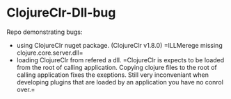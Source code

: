 # ClojureClr-Dll-bug
Repo demonstrating bugs: 
- using ClojureClr nuget package. (ClojureClr v1.8.0)  =ILLMerege missing clojure.core.server.dll=
- loading ClojureClr from refered a dll. =ClojureClr is expects to be loaded from the root of calling application. Copying clojure files to the root of calling application fixes the exeptions. Still very inconveniant when developing plugins that are loaded by an application you have no conrol over.=





